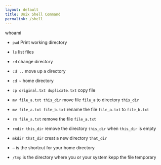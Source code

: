 ```yaml
---
layout: default
title: Unix Shell Command
permalink: /shell
---
```


whoami
- `pwd` Print working directory	
- `ls`	list files
- `cd`	change directory
- `cd ..` move up a directory
- `cd ~` home directory
- `cp original.txt duplicate.txt` copy file
- `mv file_a.txt this_dir` move file `file_a` to directory `this_dir`
- `mv file_a.txt file_b.txt` rename the file `file_a.txt` to `file_b.txt`
- `rm file_a.txt` remove the file `file_a.txt`
- `rmdir this_dir` remove the directory `this_dir` when `this_dir` is empty
- `mkdir that_dir` creat a new directory `that_dir`

- `~` is the shortcut for your home directory
- `/tmp` is the directory where you or your system kepp the file temporary

